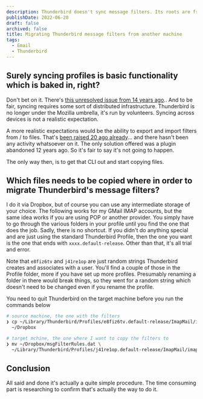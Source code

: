 ```yaml
---
description: Thunderbird doesn't sync message filters. Its roots are from ancient times, before distributed computing was prevalent. If you want to copy your filters from one machine to another you have to do it the old-fashioned way, by copying config files
publishDate: 2022-06-20
draft: false
archived: false
title: Migrating Thunderbird message filters from another machine
tags:
  - Email
  - Thunderbird
---
```


## Surely syncing profiles is basic functionality which is baked in, right?

Don't bet on it. There's <a href="https://bugzilla.mozilla.org/show_bug.cgi?id=446444">this unresolved issue from 14 years ago</a>.. And to be fair, syncing requires some sort of distributed infrastructure. Thunderbird is no longer under the Mozilla umbrella, it's run by volunteers. Syncing across devices is not a realistic expectation.

A more realistic expectations would be the ability to export and import filters from / to files. That's <a href="https://bugzilla.mozilla.org/show_bug.cgi?id=166842">been raised 20 ago already</a>... and there hasn't been any activity whatsoever on it. The only solution offered was a plugin abandoned 12 years ago. So it's fair to say it's not going to happen.

The only way then, is to get that CLI out and start copying files.

## Which files needs to be copied where in order to migrate Thunderbird's message filters?

I do it via Dropbox, but of course you can use any intermediate storage of your choice. The following works for my GMail IMAP accounts, but the same idea works if you are using POP or another provider. You simply have to go through the various folders in your profile until you find the one that does the job. Sadly, there is no shortcut. If you didn't do anything special and are just using the standard Thunderbird Profile, then the one you want is the one that ends with `xxxx.default-release`. Other than that, it's all trial and error.

Note that `e8fiz6tv` and `j41re1op` are just random strings Thunderbird creates and associates with a user. You'll find a couple of those in the Profile folder, more if you have set up more profiles. Presumably renaming a folder in there would break things, so they went for a random string which doesn't need to be changed even if you rename the profile.

You need to quit Thunderbird on the target machine before you run the commands below

```sh
# source machine, the one with the filters
❯ cp ~/Library/Thunderbird/Profiles/e8fiz6tv.default-release/ImapMail/imap.gmail.com/msgFilterRules.dat \
  ~/Dropbox

# target mchine, the one where I want to copy the filters to
❯ mv ~/Dropbox/msgFilterRules.dat \
  ~/Library/Thunderbird/Profiles/j41re1op.default-release/ImapMail/imap.gmail.com/
```

## Conclusion

All said and done it's actually a quite simple procedure. The time consuming part is researching to confirm that's actually the way to do it.
